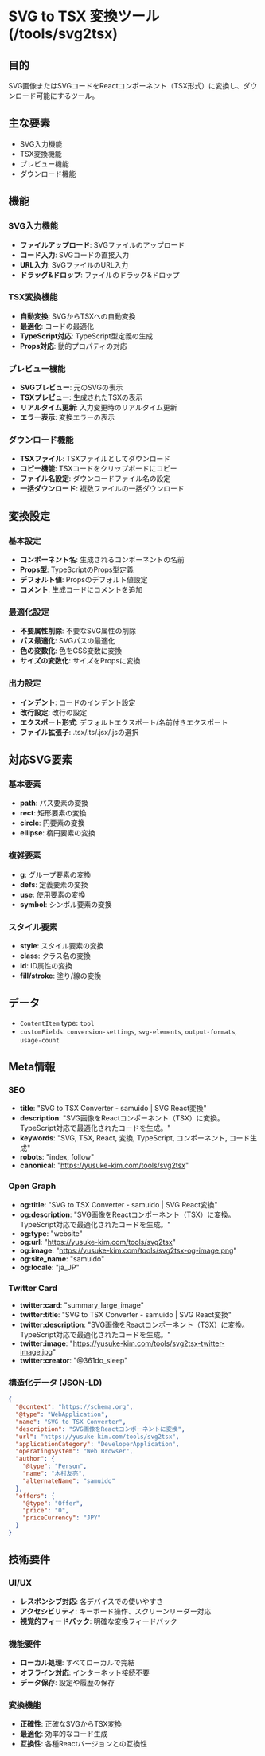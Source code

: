 # SVG to TSX 変換ツール (/tools/svg2tsx)

## 目的

SVG画像またはSVGコードをReactコンポーネント（TSX形式）に変換し、ダウンロード可能にするツール。

## 主な要素

- SVG入力機能
- TSX変換機能
- プレビュー機能
- ダウンロード機能

## 機能

### SVG入力機能

- **ファイルアップロード**: SVGファイルのアップロード
- **コード入力**: SVGコードの直接入力
- **URL入力**: SVGファイルのURL入力
- **ドラッグ&ドロップ**: ファイルのドラッグ&ドロップ

### TSX変換機能

- **自動変換**: SVGからTSXへの自動変換
- **最適化**: コードの最適化
- **TypeScript対応**: TypeScript型定義の生成
- **Props対応**: 動的プロパティの対応

### プレビュー機能

- **SVGプレビュー**: 元のSVGの表示
- **TSXプレビュー**: 生成されたTSXの表示
- **リアルタイム更新**: 入力変更時のリアルタイム更新
- **エラー表示**: 変換エラーの表示

### ダウンロード機能

- **TSXファイル**: TSXファイルとしてダウンロード
- **コピー機能**: TSXコードをクリップボードにコピー
- **ファイル名設定**: ダウンロードファイル名の設定
- **一括ダウンロード**: 複数ファイルの一括ダウンロード

## 変換設定

### 基本設定

- **コンポーネント名**: 生成されるコンポーネントの名前
- **Props型**: TypeScriptのProps型定義
- **デフォルト値**: Propsのデフォルト値設定
- **コメント**: 生成コードにコメントを追加

### 最適化設定

- **不要属性削除**: 不要なSVG属性の削除
- **パス最適化**: SVGパスの最適化
- **色の変数化**: 色をCSS変数に変換
- **サイズの変数化**: サイズをPropsに変換

### 出力設定

- **インデント**: コードのインデント設定
- **改行設定**: 改行の設定
- **エクスポート形式**: デフォルトエクスポート/名前付きエクスポート
- **ファイル拡張子**: .tsx/.ts/.jsx/.jsの選択

## 対応SVG要素

### 基本要素

- **path**: パス要素の変換
- **rect**: 矩形要素の変換
- **circle**: 円要素の変換
- **ellipse**: 楕円要素の変換

### 複雑要素

- **g**: グループ要素の変換
- **defs**: 定義要素の変換
- **use**: 使用要素の変換
- **symbol**: シンボル要素の変換

### スタイル要素

- **style**: スタイル要素の変換
- **class**: クラス名の変換
- **id**: ID属性の変換
- **fill/stroke**: 塗り/線の変換

## データ

- `ContentItem` type: `tool`
- `customFields`: `conversion-settings`, `svg-elements`, `output-formats`, `usage-count`

## Meta情報

### SEO

- **title**: "SVG to TSX Converter - samuido | SVG React変換"
- **description**: "SVG画像をReactコンポーネント（TSX）に変換。TypeScript対応で最適化されたコードを生成。"
- **keywords**: "SVG, TSX, React, 変換, TypeScript, コンポーネント, コード生成"
- **robots**: "index, follow"
- **canonical**: "https://yusuke-kim.com/tools/svg2tsx"

### Open Graph

- **og:title**: "SVG to TSX Converter - samuido | SVG React変換"
- **og:description**: "SVG画像をReactコンポーネント（TSX）に変換。TypeScript対応で最適化されたコードを生成。"
- **og:type**: "website"
- **og:url**: "https://yusuke-kim.com/tools/svg2tsx"
- **og:image**: "https://yusuke-kim.com/tools/svg2tsx-og-image.png"
- **og:site_name**: "samuido"
- **og:locale**: "ja_JP"

### Twitter Card

- **twitter:card**: "summary_large_image"
- **twitter:title**: "SVG to TSX Converter - samuido | SVG React変換"
- **twitter:description**: "SVG画像をReactコンポーネント（TSX）に変換。TypeScript対応で最適化されたコードを生成。"
- **twitter:image**: "https://yusuke-kim.com/tools/svg2tsx-twitter-image.jpg"
- **twitter:creator**: "@361do_sleep"

### 構造化データ (JSON-LD)

```json
{
  "@context": "https://schema.org",
  "@type": "WebApplication",
  "name": "SVG to TSX Converter",
  "description": "SVG画像をReactコンポーネントに変換",
  "url": "https://yusuke-kim.com/tools/svg2tsx",
  "applicationCategory": "DeveloperApplication",
  "operatingSystem": "Web Browser",
  "author": {
    "@type": "Person",
    "name": "木村友亮",
    "alternateName": "samuido"
  },
  "offers": {
    "@type": "Offer",
    "price": "0",
    "priceCurrency": "JPY"
  }
}
```

## 技術要件

### UI/UX

- **レスポンシブ対応**: 各デバイスでの使いやすさ
- **アクセシビリティ**: キーボード操作、スクリーンリーダー対応
- **視覚的フィードバック**: 明確な変換フィードバック

### 機能要件

- **ローカル処理**: すべてローカルで完結
- **オフライン対応**: インターネット接続不要
- **データ保存**: 設定や履歴の保存

### 変換機能

- **正確性**: 正確なSVGからTSX変換
- **最適化**: 効率的なコード生成
- **互換性**: 各種Reactバージョンとの互換性
